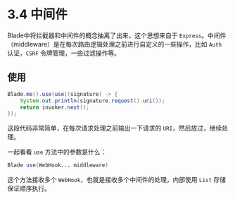 # 3.4 中间件

Blade中将拦截器和中间件的概念抽离了出来，这个思想来自于 `Express`。中间件（middleware）是在每次路由逻辑处理之前进行自定义的一些操作，比如 `Auth` 认证，`CSRF` 令牌管理，一些过滤操作等。

## 使用

```java
Blade.me().use(use((signature) -> {
    System.out.println(signature.request().uri());
    return invoker.next();
});
```

这段代码非常简单，在每次请求处理之前输出一下请求的 `URI`，然后放过，继续处理。

一起看看 `use` 方法中的参数是什么：

```java
Blade use(WebHook... middleware)
```

这个方法接收多个 `WebHook`，也就是接收多个中间件的处理，内部使用 `List` 存储保证顺序执行。

